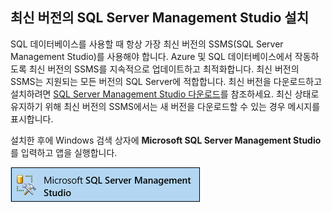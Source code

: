## <a name="install-the-newest-version-of-sql-server-management-studio"></a>최신 버전의 SQL Server Management Studio 설치
  SQL 데이터베이스를 사용할 때 항상 가장 최신 버전의 SSMS(SQL Server Management Studio)를 사용해야 합니다. Azure 및 SQL 데이터베이스에서 작동하도록 최신 버전의 SSMS를 지속적으로 업데이트하고 최적화합니다. 최신 버전의 SSMS는 지원되는 모든 버전의 SQL Server에 적합합니다. 최신 버전을 다운로드하고 설치하려면 [SQL Server Management Studio 다운로드](https://msdn.microsoft.com/library/mt238290.aspx)를 참조하세요. 최신 상태로 유지하기 위해 최신 버전의 SSMS에서는 새 버전을 다운로드할 수 있는 경우 메시지를 표시합니다. 

  설치한 후에 Windows 검색 상자에 **Microsoft SQL Server Management Studio** 를 입력하고 앱을 실행합니다.

  ![SQL Server Management Studio](./media/sql-server-management-studio-install/ssms.png)

